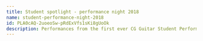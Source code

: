 ```yaml
---
title: Student spotlight - performance night 2018
name: student-performance-night-2018
id: PLA0cAQ-2uoeoSw-pRdExVfs1sKi8gUoOk
description: Performances from the first ever CG Guitar Student Performance Night in 2018
---
```

